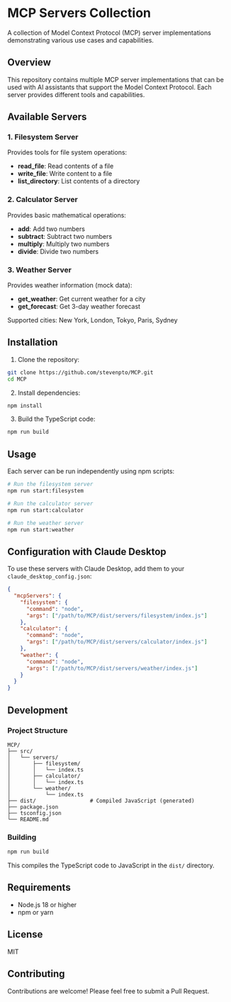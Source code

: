 # MCP Servers Collection

A collection of Model Context Protocol (MCP) server implementations demonstrating various use cases and capabilities.

## Overview

This repository contains multiple MCP server implementations that can be used with AI assistants that support the Model Context Protocol. Each server provides different tools and capabilities.

## Available Servers

### 1. Filesystem Server
Provides tools for file system operations:
- **read_file**: Read contents of a file
- **write_file**: Write content to a file
- **list_directory**: List contents of a directory

### 2. Calculator Server
Provides basic mathematical operations:
- **add**: Add two numbers
- **subtract**: Subtract two numbers
- **multiply**: Multiply two numbers
- **divide**: Divide two numbers

### 3. Weather Server
Provides weather information (mock data):
- **get_weather**: Get current weather for a city
- **get_forecast**: Get 3-day weather forecast

Supported cities: New York, London, Tokyo, Paris, Sydney

## Installation

1. Clone the repository:
```bash
git clone https://github.com/stevenpto/MCP.git
cd MCP
```

2. Install dependencies:
```bash
npm install
```

3. Build the TypeScript code:
```bash
npm run build
```

## Usage

Each server can be run independently using npm scripts:

```bash
# Run the filesystem server
npm run start:filesystem

# Run the calculator server
npm run start:calculator

# Run the weather server
npm run start:weather
```

## Configuration with Claude Desktop

To use these servers with Claude Desktop, add them to your `claude_desktop_config.json`:

```json
{
  "mcpServers": {
    "filesystem": {
      "command": "node",
      "args": ["/path/to/MCP/dist/servers/filesystem/index.js"]
    },
    "calculator": {
      "command": "node",
      "args": ["/path/to/MCP/dist/servers/calculator/index.js"]
    },
    "weather": {
      "command": "node",
      "args": ["/path/to/MCP/dist/servers/weather/index.js"]
    }
  }
}
```

## Development

### Project Structure

```
MCP/
├── src/
│   └── servers/
│       ├── filesystem/
│       │   └── index.ts
│       ├── calculator/
│       │   └── index.ts
│       └── weather/
│           └── index.ts
├── dist/                 # Compiled JavaScript (generated)
├── package.json
├── tsconfig.json
└── README.md
```

### Building

```bash
npm run build
```

This compiles the TypeScript code to JavaScript in the `dist/` directory.

## Requirements

- Node.js 18 or higher
- npm or yarn

## License

MIT

## Contributing

Contributions are welcome! Please feel free to submit a Pull Request.